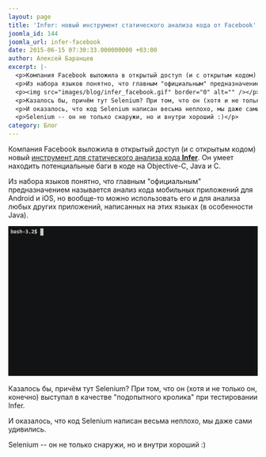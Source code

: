 ```yaml
---
layout: page
title: 'Infer: новый инструмент статического анализа кода от Facebook'
joomla_id: 144
joomla_url: infer-facebook
date: 2015-06-15 07:30:33.000000000 +03:00
author: Алексей Баранцев
excerpt: |-
  <p>Компания Facebook выложила в открытый доступ (и с открытым кодом) новый <a href="https://code.facebook.com/posts/1648953042007882">инструмент для статического анализа кода <strong>Infer</strong></a>. Он умеет находить потенциальные баги в коде на Objective-C, Java и C.</p>
  <p>Из набора языков понятно, что главным "официальным" предназначением называется анализ кода мобильных приложений для Android и iOS, но вообще-то можно использовать его и для анализа любых других приложений, написанных на этих языках (в особенности Java).</p>
  <p><img src="images/blog/infer_facebook.gif" border="0" alt="" /></p>
  <p>Казалось бы, причём тут Selenium? При том, что он (хотя и не только он, конечно) выступал в качестве "подопытного кролика" при тестировании Infer.</p>
  <p>И оказалось, что код Selenium написан весьма неплохо, мы даже сами удивились.</p>
  <p>Selenium -- он не только снаружи, но и внутри хороший :)</p>
category: Блог
---
```

<p>Компания Facebook выложила в открытый доступ (и с открытым кодом) новый <a href="https://code.facebook.com/posts/1648953042007882">инструмент для статического анализа кода <strong>Infer</strong></a>. Он умеет находить потенциальные баги в коде на Objective-C, Java и C.</p>
<p>Из набора языков понятно, что главным "официальным" предназначением называется анализ кода мобильных приложений для Android и iOS, но вообще-то можно использовать его и для анализа любых других приложений, написанных на этих языках (в особенности Java).</p>
<p><img src="images/blog/infer_facebook.gif" border="0" alt="" /></p>
<p>Казалось бы, причём тут Selenium? При том, что он (хотя и не только он, конечно) выступал в качестве "подопытного кролика" при тестировании Infer.</p>
<p>И оказалось, что код Selenium написан весьма неплохо, мы даже сами удивились.</p>
<p>Selenium -- он не только снаружи, но и внутри хороший :)</p>
